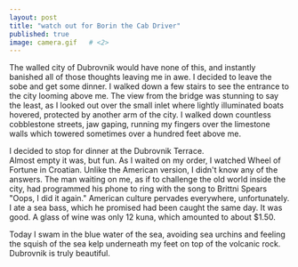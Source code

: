 ```yaml
---
layout: post   
title: "watch out for Borin the Cab Driver"  
published: true
image: camera.gif   # <2>
---
```


The walled city of Dubrovnik would have none of this, and 
instantly banished all of those thoughts leaving me in 
awe.  I decided to leave the sobe and get some dinner.  I 
walked down a few stairs to see the entrance to the city 
looming above me.  The view from the bridge was stunning to 
say the least, as I looked out over the small inlet where 
lightly illuminated boats hovered, protected by another arm 
of the city.  I walked down countless cobblestone streets, 
jaw gaping, running my fingers over the limestone walls 
which towered sometimes over a hundred feet above me.

I decided to stop for dinner at the Dubrovnik Terrace.  
Almost empty it was, but fun.  As I waited on my order, I 
watched Wheel of Fortune in Croatian.  Unlike the American 
version, I didn't know any of the answers.  The man waiting 
on me, as if to challenge the old world inside the city, 
had programmed his phone to ring with the song to Brittni 
Spears "Oops, I did it again."  American culture pervades 
everywhere, unfortunately.  I ate a sea bass, which he 
promised had been caught the same day.  It was good.  A 
glass of wine was only 12 kuna, which amounted to about 
$1.50.

Today I swam in the blue water of the sea, avoiding sea 
urchins and feeling the squish of the sea kelp underneath 
my feet on top of the volcanic rock.  Dubrovnik is truly 
beautiful.



